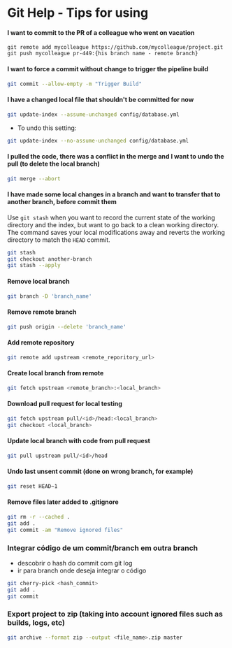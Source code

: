 # Git Help - Tips for using

#### I want to commit to the PR of a colleague who went on vacation
```
git remote add mycolleague https://github.com/mycolleague/project.git
git push mycolleague pr-449:{his branch name - remote branch}
```

#### I want to force a commit without change to trigger the pipeline build
```sh
git commit --allow-empty -m "Trigger Build"
```

#### I have a changed local file that shouldn't be committed for now

```sh
git update-index --assume-unchanged config/database.yml
```
* To undo this setting:
```sh
git update-index --no-assume-unchanged config/database.yml
```

#### I pulled the code, there was a conflict in the merge and I want to undo the pull (to delete the local branch)

```sh
git merge --abort
```

#### I have made some local changes in a branch and want to transfer that to another branch, before commit them

Use `git stash` when you want to record the current state of the working directory and the index, but want to go back to a clean working directory. The command saves your local modifications away and reverts the working directory to match the `HEAD` commit.

```sh
git stash
git checkout another-branch
git stash --apply
```

#### Remove local branch

```sh
git branch -D 'branch_name'
```

#### Remove remote branch

```sh
git push origin --delete 'branch_name'
```

#### Add remote repository

```sh
git remote add upstream <remote_reporitory_url>
```

#### Create local branch from remote

```sh
git fetch upstream <remote_branch>:<local_branch>
```

#### Download pull request for local testing

```sh
git fetch upstream pull/<id>/head:<local_branch>
git checkout <local_branch>
```

#### Update local branch with code from pull request

```sh
git pull upstream pull/<id>/head
```

#### Undo last unsent commit (done on wrong branch, for example)

```sh
git reset HEAD~1
```

#### Remove files later added to .gitignore

```sh
git rm -r --cached . 
git add .
git commit -am "Remove ignored files"
```

### Integrar código de um commit/branch em outra branch
* descobrir o hash do commit com git log
* ir para branch onde deseja integrar o código

```sh
git cherry-pick <hash_commit>
git add .
git commit
```

### Export project to zip (taking into account ignored files such as builds, logs, etc)

```sh
git archive --format zip --output <file_name>.zip master
```
